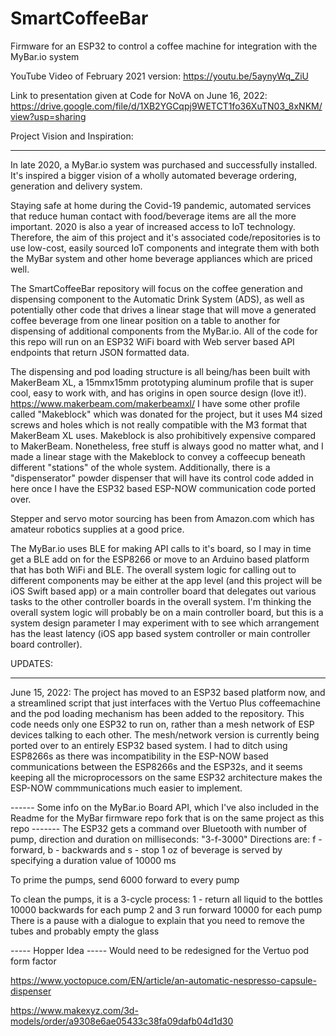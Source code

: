 # SmartCoffeeBar
Firmware for an ESP32 to control a coffee machine for integration with the MyBar.io system

YouTube Video of February 2021 version: https://youtu.be/5aynyWq_ZiU

Link to presentation given at Code for NoVA on June 16, 2022: https://drive.google.com/file/d/1XB2YGCqpj9WETCT1fo36XuTN03_8xNKM/view?usp=sharing

Project Vision and Inspiration:
*******************************
In late 2020, a MyBar.io system was purchased and successfully installed. It's inspired a bigger vision of a wholly automated beverage ordering, generation and delivery system.

Staying safe at home during the Covid-19 pandemic, automated services that reduce human contact with food/beverage items are all the more important. 2020 is also a year of increased access to IoT technology. Therefore, the aim of this project and it's associated code/repositories is to use low-cost, easily sourced IoT components and integrate them with both the MyBar system and other home beverage appliances which are priced well. 

The SmartCoffeeBar repository will focus on the coffee generation and dispensing component to the Automatic Drink System (ADS), as well as potentially other code that drives a linear stage that will move a generated coffee beverage from one linear position on a table to another for dispensing of additional components from the MyBar.io. All of the code for this repo will run on an ESP32 WiFi board with Web server based API endpoints that return JSON formatted data.

The dispensing and pod loading structure is all being/has been built with MakerBeam XL, a 15mmx15mm prototyping aluminum profile that is super cool, easy to work with, and has origins in open source design (love it!). https://www.makerbeam.com/makerbeamxl/ I have some other profile called "Makeblock" which was donated for the project, but it uses M4 sized screws and holes which is not really compatible with the M3 format that MakerBeam XL uses. Makeblock is also prohibitively expensive compared to MakerBeam. Nonetheless, free stuff is always good no matter what, and I made a linear stage with the Makeblock to convey a coffeecup beneath different "stations" of the whole system. Additionally, there is a "dispenserator" powder dispenser that will have its control code added in here once I have the ESP32 based ESP-NOW communication code ported over.

Stepper and servo motor sourcing has been from Amazon.com which has amateur robotics supplies at a good price. 

The MyBar.io uses BLE for making API calls to it's board, so I may in time get a BLE add on for the ESP8266 or move to an Arduino based platform that has both WiFi and BLE. The overall system logic for calling out to different components may be either at the app level (and this project will be iOS Swift based app) or a main controller board that delegates out various tasks to the other controller boards in the overall system. I'm thinking the overall system logic will probably be on a main controller board, but this is a system design parameter I may experiment with to see which arrangement has the least latency (iOS app based system controller or main controller board controller).

UPDATES:
********
June 15, 2022: The project has moved to an ESP32 based platform now, and a streamlined script that just interfaces with the Vertuo Plus coffeemachine and the pod loading mechanism has been added to the repository. This code needs only one ESP32 to run on, rather than a mesh network of ESP devices talking to each other. The mesh/network version is currently being ported over to an entirely ESP32 based system. I had to ditch using ESP8266s as there was incompatibility in the ESP-NOW based communications between the ESP8266s and the ESP32s, and it seems keeping all the microprocessors on the same ESP32 architecture makes the ESP-NOW commmunications much easier to implement.

------ Some info on the MyBar.io Board API, which I've also included in the Readme for the MyBar firmware repo fork that is on the same project as this repo -------
The ESP32 gets a command over Bluetooth with number of pump, direction and duration on milliseconds: "3-f-3000"
Directions are: f - forward, b - backwards and s -  stop
1 oz of beverage is served by specifying a duration value of 10000 ms

To prime the pumps, send 6000 forward to every pump

To clean the pumps, it is a 3-cycle process:
1 - return all liquid to the bottles 10000 backwards for each pump
2 and 3 run forward 10000 for each pump
There is a pause with a dialogue to explain that you need to remove the tubes and probably empty the glass

----- Hopper Idea -----
Would need to be redesigned for the Vertuo pod form factor

https://www.yoctopuce.com/EN/article/an-automatic-nespresso-capsule-dispenser

https://www.makexyz.com/3d-models/order/a9308e6ae05433c38fa09dafb04d1d30
